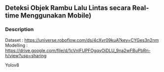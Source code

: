 ## Deteksi Objek Rambu Lalu Lintas secara Real-time Menggunakan Mobile)


### Description
Dataset : https://universe.roboflow.com/ds/4cXvr09kuA?key=CYGes3n2nm
Modelling : https://drive.google.com/file/d/1cVnlFUPFOgqyOjDLU_9na2wFBuPbRn-h/view?usp=sharing

Yolov8





